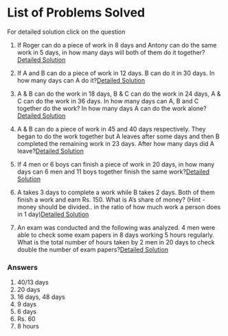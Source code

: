 # List of Problems Solved

For detailed solution click on the question

1. If Roger can do a piece of work in 8 days and Antony can do the same work in 5 days, in how many days will both of them do it together? [Detailed Solution](https://github.com/piyushhagarwal/Placements/blob/main/Aptitude/Quantitative/Time%20and%20work/1.md)

2. If A and B can do a piece of work in 12 days. B can do it in 30 days. In how many days can A do it?[Detailed Solution](https://github.com/piyushhagarwal/Placements/blob/main/Aptitude/Quantitative/Time%20and%20work/2.md)

3. A & B can do the work in 18 days, B & C can do the work in 24 days, A & C can do the work in 36 days. In how many days can A, B and C together do the work? In how many days A can do the work alone?[Detailed Solution](https://github.com/piyushhagarwal/Placements/blob/main/Aptitude/Quantitative/Time%20and%20work/3.md)

4. A & B can do a piece of work in 45 and 40 days respectively. They began to do the work together but A leaves after some days and then B completed the remaining work in 23 days. After how many days did A leave?[Detailed Solution](https://github.com/piyushhagarwal/Placements/blob/main/Aptitude/Quantitative/Time%20and%20work/4.md)

5. If 4 men or 6 boys can finish a piece of work in 20 days, in how many days can 6 men and 11 boys together finish the same work?[Detailed Solution](https://github.com/piyushhagarwal/Placements/blob/main/Aptitude/Quantitative/Time%20and%20work/5.md)

6. A takes 3 days to complete a work while B takes 2 days. Both of them finish a work and earn Rs. 150. What is A’s share of money? (Hint - money should be divided.. in the ratio of how much work a person does in 1 day)[Detailed Solution](https://github.com/piyushhagarwal/Placements/blob/main/Aptitude/Quantitative/Time%20and%20work/6.md)

7. An exam was conducted and the following was analyzed. 4 men were able to check some exam papers in 8 days working 5 hours regularly. What is the total number of hours taken by 2 men in 20 days to check double the number of exam papers?[Detailed Solution](https://github.com/piyushhagarwal/Placements/blob/main/Aptitude/Quantitative/Time%20and%20work/7.md)

### Answers

1. 40/13 days
2. 20 days
3. 16 days, 48 days
4. 9 days
5. 6 days
6. Rs. 60
7. 8 hours
